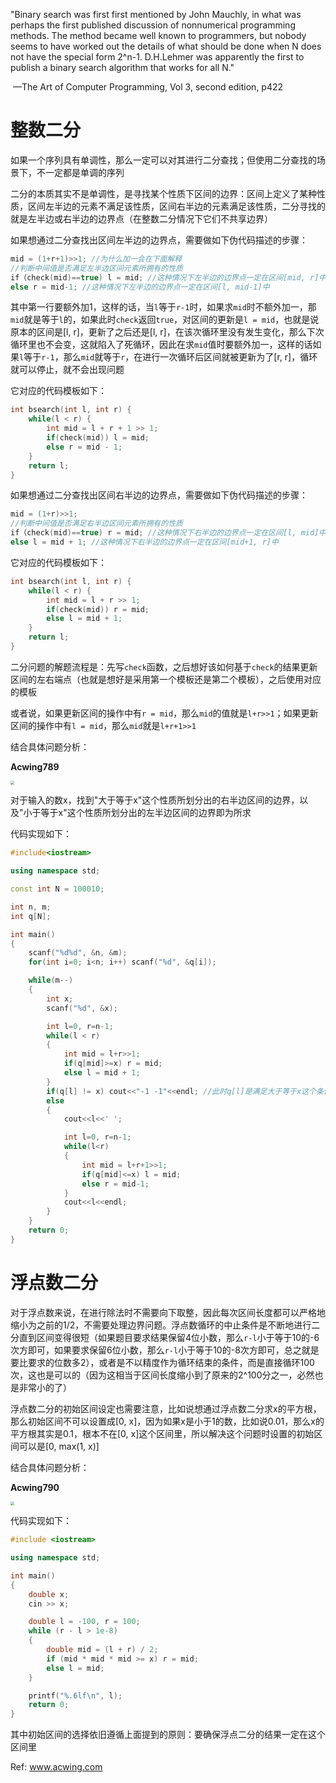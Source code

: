 "Binary search was first first mentioned by John Mauchly, in what was perhaps the first published discussion of nonnumerical programming methods. The method became well known to programmers, but nobody seems to have worked out the details of what should be done when N does not have the special form 2^n-1. D.H.Lehmer was apparently the first to publish a binary search algorithm that works for all N."

​	—The Art of Computer Programming, Vol 3, second edition, p422

# 整数二分

如果一个序列具有单调性，那么一定可以对其进行二分查找；但使用二分查找的场景下，不一定都是单调的序列

二分的本质其实不是单调性，是寻找某个性质下区间的边界：区间上定义了某种性质，区间左半边的元素不满足该性质，区间右半边的元素满足该性质，二分寻找的就是左半边或右半边的边界点（在整数二分情况下它们不共享边界）

如果想通过二分查找出区间左半边的边界点，需要做如下伪代码描述的步骤：

```cpp
mid = (1+r+1)>>1; //为什么加一会在下面解释
//判断中间值是否满足左半边区间元素所拥有的性质
if（check(mid)==true) l = mid; //这种情况下左半边的边界点一定在区间[mid, r]中
else r = mid-1; //这种情况下左半边的边界点一定在区间[l, mid-1]中
```

其中第一行要额外加1，这样的话，当`l`等于`r-1`时，如果求`mid`时不额外加一，那`mid`就是等于`l`的，如果此时`check`返回`true`，对区间的更新是`l = mid`，也就是说原本的区间是[l, r]，更新了之后还是[l, r]，在该次循环里没有发生变化，那么下次循环里也不会变，这就陷入了死循环，因此在求`mid`值时要额外加一，这样的话如果`l`等于`r-1`，那么`mid`就等于`r`，在进行一次循环后区间就被更新为了[r, r]，循环就可以停止，就不会出现问题

它对应的代码模板如下：

```cpp
int bsearch(int l, int r) {
    while(l < r) {
        int mid = l + r + 1 >> 1; 
        if(check(mid)) l = mid;
        else r = mid - 1;
    }
    return l;
}
```

如果想通过二分查找出区间右半边的边界点，需要做如下伪代码描述的步骤：

```cpp
mid = (1+r)>>1; 
//判断中间值是否满足右半边区间元素所拥有的性质
if（check(mid)==true) r = mid; //这种情况下右半边的边界点一定在区间[l, mid]中
else l = mid + 1; //这种情况下右半边的边界点一定在区间[mid+1, r]中
```

它对应的代码模板如下：

```cpp
int bsearch(int l, int r) {
    while(l < r) {
        int mid = l + r >> 1;
        if(check(mid)) r = mid;
        else l = mid + 1;
    }
    return l;
}
```

二分问题的解题流程是：先写`check`函数，之后想好该如何基于`check`的结果更新区间的左右端点（也就是想好是采用第一个模板还是第二个模板），之后使用对应的模板

或者说，如果更新区间的操作中有`r = mid`，那么`mid`的值就是`l+r>>1`；如果更新区间的操作中有`l = mid`，那么`mid`就是`l+r+1>>1`

结合具体问题分析：

**Acwing789**

<img src="https://tva1.sinaimg.cn/large/e6c9d24ely1h057dyesj0j20rc0g6gnl.jpg" style="zoom:40%;" />

对于输入的数x，找到"大于等于x"这个性质所划分出的右半边区间的边界，以及"小于等于x"这个性质所划分出的左半边区间的边界即为所求

代码实现如下：

```cpp
#include<iostream>

using namespace std;

const int N = 100010;

int n, m;
int q[N];

int main()
{
    scanf("%d%d", &n, &m);
    for(int i=0; i<n; i++) scanf("%d", &q[i]);

    while(m--)
    {
        int x;
        scanf("%d", &x);

        int l=0, r=n-1;
        while(l < r)
        {
            int mid = l+r>>1;
            if(q[mid]>=x) r = mid;
            else l = mid + 1;
        }
        if(q[l] != x) cout<<"-1 -1"<<endl; //此时q[l]是满足大于等于x这个条件的最小元素
        else
        {
            cout<<l<<' ';

            int l=0, r=n-1;
            while(l<r)
            {
                int mid = l+r+1>>1;
                if(q[mid]<=x) l = mid;
                else r = mid-1;
            }
            cout<<l<<endl;
        }
    }
    return 0;
}
```

# 浮点数二分

对于浮点数来说，在进行除法时不需要向下取整，因此每次区间长度都可以严格地缩小为之前的1/2，不需要处理边界问题。浮点数循环的中止条件是不断地进行二分直到区间变得很短（如果题目要求结果保留4位小数，那么`r-l`小于等于10的-6次方即可，如果要求保留6位小数，那么`r-l`小于等于10的-8次方即可，总之就是要比要求的位数多2），或者是不以精度作为循环结束的条件，而是直接循环100次，这也是可以的（因为这相当于区间长度缩小到了原来的2^100分之一，必然也是非常小的了）

浮点数二分的初始区间设定也需要注意，比如说想通过浮点数二分求x的平方根，那么初始区间不可以设置成[0, x]，因为如果x是小于1的数，比如说0.01，那么x的平方根其实是0.1，根本不在[0, x]这个区间里，所以解决这个问题时设置的初始区间可以是[0, max(1, x)]

结合具体问题分析：

**Acwing790**

<img src="https://tva1.sinaimg.cn/large/e6c9d24ely1h05ofp6dh2j20hc0g6aax.jpg" style="zoom:40%;" />

代码实现如下：

```c++
#include <iostream>

using namespace std;

int main()
{
    double x;
    cin >> x;

    double l = -100, r = 100;
    while (r - l > 1e-8)
    {
        double mid = (l + r) / 2;
        if (mid * mid * mid >= x) r = mid;
        else l = mid;
    }

    printf("%.6lf\n", l);
    return 0;
}
```

其中初始区间的选择依旧遵循上面提到的原则：要确保浮点二分的结果一定在这个区间里

Ref: www.acwing.com